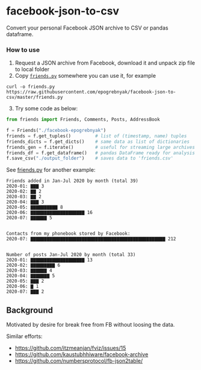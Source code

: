 # facebook-json-to-csv
Convert your personal Facebook JSON archive to CSV or pandas dataframe.

### How to use

1. Request a JSON archive from Facebook, download it and unpack zip file to local folder
2. Copy [`friends.py`](https://raw.githubusercontent.com/epogrebnyak/facebook-json-to-csv/master/friends.py) somewhere you can use it, for example

```
curl -o friends.py https://raw.githubusercontent.com/epogrebnyak/facebook-json-to-csv/master/friends.py
```
3. Try some code as below:

```python
from friends import Friends, Comments, Posts, AddressBook 

f = Friends("./facebook-epogrebnyak")
friends = f.get_tuples()         # list of (timestamp, name) tuples
friends_dicts = f.get_dicts()    # same data as list of dictionaries
friends_gen = f.iterate()        # useful for streaming large archives
friends_df = f.get_dataframe()   # pandas DataFrame ready for analysis 
f.save_csv("./output_folder")    # saves data to 'friends.csv'
```

See [friends.py](friends.py) for another example:

```
Friends added in Jan-Jul 2020 by month (total 39)
2020-01: ▇▇▇ 3    
2020-02: ▇▇ 2    
2020-03: ▇▇ 2    
2020-04: ▇▇▇ 3    
2020-05: ▇▇▇▇▇▇▇▇▇▇ 8    
2020-06: ▇▇▇▇▇▇▇▇▇▇▇▇▇▇▇▇▇▇▇▇ 16   
2020-07: ▇▇▇▇▇▇ 5    


Contacts from my phonebook stored by Facebook:
2020-07: ▇▇▇▇▇▇▇▇▇▇▇▇▇▇▇▇▇▇▇▇▇▇▇▇▇▇▇▇▇▇▇▇▇▇▇▇▇▇▇▇▇▇▇▇▇▇▇▇▇▇ 212


Number of posts Jan-Jul 2020 by month (total 33)
2020-01: ▇▇▇▇▇▇▇▇▇▇▇▇▇▇▇▇▇▇▇▇ 13   
2020-02: ▇▇▇▇▇▇▇▇▇ 6    
2020-03: ▇▇▇▇▇▇ 4    
2020-04: ▇▇▇▇▇▇▇ 5    
2020-05: ▇▇▇ 2    
2020-06: ▇ 1    
2020-07: ▇▇▇ 2     
```

## Background

Motivated by desire for break free from FB without loosing the data.

Similar efforts:

- https://github.com/itzmeanjan/fviz/issues/15
- https://github.com/kaustubhhiware/facebook-archive
- https://github.com/numbersprotocol/fb-json2table/
